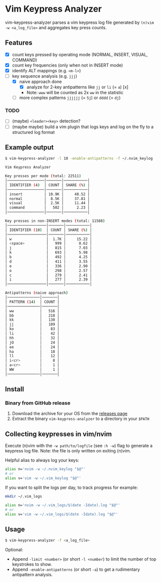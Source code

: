 # Vim Keypress Analyzer

vim-keypress-analyzer parses a vim keypress log file generated by `(n)vim -w <a_log_file>` and aggregates key press counts.

## Features

- [x] count keys pressed by operating mode (NORMAL, INSERT, VISUAL, COMMAND)
- [x] count key frequencies (only when not in INSERT mode)
- [x] identify ALT mappings (e.g. `<m-l>`)
- [ ] key sequence analysis (e.g. `jjj`)
  - [x] naive approach done
    - [x] analyze for 2-key antipatterns like `jj` or `li` (= `a`) [x]
    - Note: `www` will be counted as 2x `ww` in the statistic
  - [ ] more complex patterns `jjjjjj` (= `5j`) or `dddd` (= `dj`)

### TODO

- [ ] (maybe) `<leader><key>` detection?
- [ ] (maybe maybe) build a vim plugin that logs keys and log on the fly to a structured log format

## Example output

```sh
$ vim-keypress-analyzer -l 10 -enable-antipatterns -f ~/.nvim_keylog

Vim Keypress Analyzer

Key presses per mode (total: 22511)
│─────────────────│───────│───────────│
│ IDENTIFIER (4)  │ COUNT │ SHARE (%) │
│─────────────────│───────│───────────│
│ insert          │ 10.9K │     48.52 │
│ normal          │  8.5K │     37.81 │
│ visual          │  2.5K │     11.44 │
│ command         │   502 │      2.23 │
│─────────────────│───────│───────────│

Key presses in non-INSERT modes (total: 11588)
│──────────────────│───────│───────────│
│ IDENTIFIER (10)  │ COUNT │ SHARE (%) │
│──────────────────│───────│───────────│
│ w                │  1.7K │     15.22 │
│ <space>          │   999 │      8.62 │
│ j                │   815 │      7.03 │
│ k                │   693 │      5.98 │
│ b                │   492 │      4.25 │
│ d                │   411 │      3.55 │
│ e                │   336 │      2.90 │
│ o                │   298 │      2.57 │
│ c                │   279 │      2.41 │
│ i                │   277 │      2.39 │
│──────────────────│───────│───────────│

Antipatterns (naive approach)
│───────────────│───────│
│ PATTERN (14)  │ COUNT │
│───────────────│───────│
│ ww            │   516 │
│ bb            │   218 │
│ kk            │   130 │
│ jj            │   109 │
│ ko            │    83 │
│ li            │    42 │
│ hh            │    32 │
│ jO            │    24 │
│ ee            │    24 │
│ ha            │    18 │
│ ll            │    12 │
│ i<cr>         │     8 │
│ a<cr>         │     1 │
│ WW            │     1 │
│───────────────│───────│
```

## Install

### Binary from GitHub release

1. Download the archive for your OS from the [releases page](https://github.com/phux/vim-keypress-analyzer/releases)
1. Extract the binary `vim-keypress-analyzer` to a directory in your `$PATH`

## Collecting keypresses in vim/nvim

Execute (n)vim with the `-w path/to/logfile` (see `:h -w`) flag to generate
a keypress log file.
Note: the file is only written on exiting (n)vim.

Helpful alias to always log your keys:

```sh
alias n='nvim -w ~/.nvim_keylog "$@"'
# or
alias v='vim -w ~/.vim_keylog "$@"'
```

If you want to split the logs per day, to track progress for example:

```sh
mkdir ~/.vim_logs

alias n='nvim -w ~/.vim_logs/$(date -Idate).log "$@"'
# or
alias v='vim -w ~/.vim_logs/$(date -Idate).log "$@"'
```

## Usage

```sh
$ vim-keypress-analyzer -f <a_log_file>
```

Optional:

- Append `-limit <number>` (or short `-l <number`) to limit the number of top keystrokes to show.
- Append `-enable-antipatterns` (or short `-a`) to get a rudimentary antipattern analysis.

